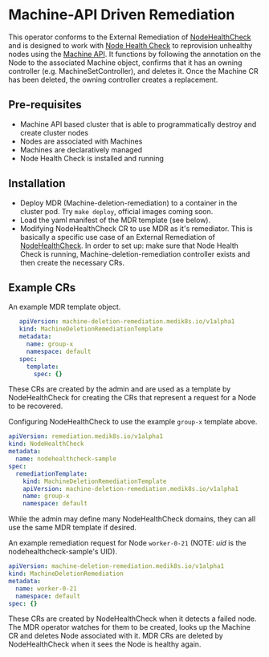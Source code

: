 # Machine-API Driven Remediation

This operator conforms to the External Remediation of [NodeHealthCheck](https://github.com/medik8s/node-healthcheck-operator#readme) and is designed to work with [Node Health Check]((https://github.com/medik8s/node-healthcheck-operator#readme)) to reprovision unhealthy nodes using the [Machine API](https://github.com/openshift/machine-api-operator#readme). It functions by following the annotation on the Node to the associated Machine object, confirms that it has an owning controller (e.g. MachineSetController), and deletes it.  Once the Machine CR has been deleted, the owning controller creates a replacement. 

## Pre-requisites
* Machine API based cluster that is able to programmatically destroy and create cluster nodes
* Nodes are associated with Machines
* Machines are declaratively managed
* Node Health Check is installed and running 

## Installation
- Deploy MDR (Machine-deletion-remediation) to a container in the cluster pod. Try `make deploy`, official images coming soon.
- Load the yaml manifest of the MDR template (see below).
- Modifying NodeHealthCheck CR to use MDR as it's remediator.
This is basically a specific use case of an External Remediation of [NodeHealthCheck](https://github.com/medik8s/node-healthcheck-operator#readme).
In order to set up: make sure that Node Health Check is running, Machine-deletion-remediation controller exists and then create the necessary CRs.

## Example CRs
An example MDR template object.
```yaml
   apiVersion: machine-deletion-remediation.medik8s.io/v1alpha1
   kind: MachineDeletionRemediationTemplate
   metadata:
     name: group-x
     namespace: default
   spec:
     template:
       spec: {}
```
These CRs are created by the admin and are used as a template by NodeHealthCheck for creating the CRs that represent a request for a Node to be recovered.

Configuring NodeHealthCheck to use the example `group-x` template above.
```yaml
apiVersion: remediation.medik8s.io/v1alpha1
kind: NodeHealthCheck
metadata:
  name: nodehealthcheck-sample
spec:
  remediationTemplate:
    kind: MachineDeletionRemediationTemplate
    apiVersion: machine-deletion-remediation.medik8s.io/v1alpha1
    name: group-x
    namespace: default
```
While the admin may define many NodeHealthCheck domains, they can all use the same MDR template if desired.


An example remediation request for Node `worker-0-21` (NOTE: *uid* is the nodehealthcheck-sample's UID).
```yaml
apiVersion: machine-deletion-remediation.medik8s.io/v1alpha1
kind: MachineDeletionRemediation
metadata:
  name: worker-0-21
  namespace: default
spec: {}
```
These CRs are created by NodeHealthCheck when it detects a failed node. 
The MDR operator watches for them to be created, looks up the Machine CR and deletes Node associated with it.
MDR CRs are deleted by NodeHealthCheck when it sees the Node is healthy again. 
